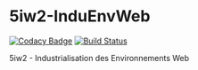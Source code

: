 # 5iw2-InduEnvWeb

[![Codacy Badge](https://api.codacy.com/project/badge/Grade/d18d1aca640043d3b328ce35a1773e17)](https://app.codacy.com/app/hir.pat.fr/5iw2-InduEnvWeb?utm_source=github.com&utm_medium=referral&utm_content=hpatelfr/5iw2-InduEnvWeb&utm_campaign=badger)
[![Build Status](https://travis-ci.org/hpatelfr/5iw2-InduEnvWeb.svg?branch=deployement)](https://travis-ci.org/hpatelfr/5iw2-InduEnvWeb)

5iw2 - Industrialisation des Environnements Web
